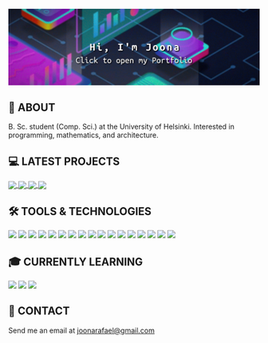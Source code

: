 [![Header](https://github.com/joonarafael/joonarafael/blob/main/banner.png?raw=true "Header")](https://joonakettunen.netlify.app)

## :wave: ABOUT
B. Sc. student (Comp. Sci.) at the University of Helsinki. Interested in programming, mathematics, and architecture.

## :computer: LATEST PROJECTS
<a href="https://github.com/joonarafael/visualpathfinder">
  <img align="center" src="https://github-readme-stats.vercel.app/api/pin/?username=joonarafael&repo=visualpathfinder&theme=dark" />
</a>
<a href="https://github.com/joonarafael/tiirascraper">
  <img align="center" src="https://github-readme-stats.vercel.app/api/pin/?username=joonarafael&repo=tiirascraper&theme=dark" />
</a>
<a href="https://github.com/joonarafael/spotisaver">
  <img align="center" src="https://github-readme-stats.vercel.app/api/pin/?username=joonarafael&repo=spotisaver&theme=dark" />
</a>
<a href="https://github.com/joonarafael/blast-calc">
  <img align="center" src="https://github-readme-stats.vercel.app/api/pin/?username=joonarafael&repo=blast-calc&theme=dark" />
</a>

## :hammer_and_wrench: TOOLS & TECHNOLOGIES
![](https://img.shields.io/badge/GitHub%20Actions-%232671E5.svg?style=flat&color=black&logo=githubactions)
![](https://img.shields.io/badge/-JavaScript-informational?style=flat&color=black&logo=javascript)
![](https://img.shields.io/badge/-TypeScript-informational?style=flat&color=black&logo=typescript)
![](https://img.shields.io/badge/Radix%20UI-informational?style=flat&color=black&logo=radix-ui&logoColor=red)
![](https://img.shields.io/badge/-HTML5-informational?style=flat&color=black&logo=html5)
![](https://img.shields.io/badge/-TailwindCSS-informational?style=flat&color=black&logo=tailwindcss)
![](https://img.shields.io/badge/-React-informational?style=flat&color=black&logo=react)
![](https://img.shields.io/badge/Next-informational?style=flat&color=black&logo=next.js&logoColor=white)
![](https://img.shields.io/badge/Vercel-%23000000.svg?style=flat&color=black&logo=vercel&logoColor=white)
![](https://img.shields.io/badge/-Node-informational?style=flat&color=black&logo=node.js)
![](https://img.shields.io/badge/-Jest-informational?style=flat&color=black&logo=jest&logoColor=red)
![](https://img.shields.io/badge/Poetry-%233B82F6.svg?style=flat&color=black&logo=poetry)
![](https://img.shields.io/badge/-Python-informational?style=flat&color=black&logo=python)
![](https://img.shields.io/badge/MongoDB-%234ea94b.svg?style=flat&color=black&logo=mongodb)
![](https://img.shields.io/badge/postgres-4479A1.svg?style=flat&color=black&logo=postgresql)
![](https://img.shields.io/badge/ChatGPT-informational?style=flat&color=black&logo=openai&logoColor=green)
![](https://img.shields.io/badge/Dependabot-informational?style=flat&color=black&logo=dependabot&logoColor=blue)

## :mortar_board: CURRENTLY LEARNING
![](https://img.shields.io/badge/Docker-%230db7ed.svg?style=flat&color=black&logo=docker)
![](https://img.shields.io/badge/Redis-%23DD0031.svg?style=flat&color=black&logo=redis)
![](https://img.shields.io/badge/Cloudflare-F38020?style=flat&color=black&logo=Cloudflare)

## :email: CONTACT
Send me an email at [joonarafael@gmail.com](mailto:joonarafaelgmail.com)
